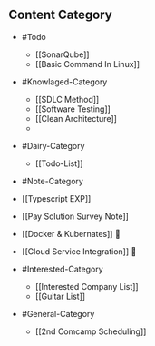 ## Content Category

- #Todo
	- [[SonarQube]]
	- [[Basic Command In Linux]]

- #Knowlaged-Category
	- [[SDLC Method]]
	- [[Software Testing]]
	- [[Clean Architecture]]
	- 

- #Dairy-Category
	- [[Todo-List]]

- #Note-Category
- [[Typescript EXP]]
- [[Pay Solution Survey Note]]
- [[Docker & Kubernates]] 🔴
- [[Cloud Service Integration]] 🔴

- #Interested-Category
	- [[Interested Company List]]
	- [[Guitar List]]

- #General-Category
	- [[2nd Comcamp Scheduling]]  